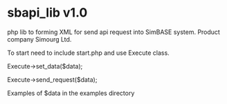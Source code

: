 # sbapi_lib v1.0
php lib to forming XML for send api request into SimBASE system. Product company Simourg Ltd.

To start need to include start.php and use Execute class.


Execute->set_data($data);

Execute->send_request($data);

Examples of $data in the examples directory
